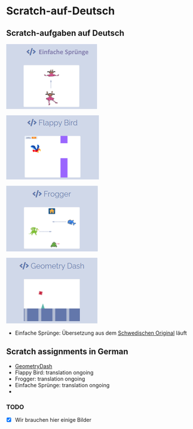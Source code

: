 # Scratch-auf-Deutsch

## Scratch-aufgaben auf Deutsch

[![Einfache Sprünge](https://github.com/coderdojolund/Scratch-auf-Deutsch/blob/main/EinfacheSprünge/EinfacheSprünge.png)](https://github.com/coderdojolund/Scratch-auf-Deutsch/blob/main/EinfacheSprünge/EinfacheSprünge.md)

[![Flappy Bird](https://github.com/coderdojolund/Scratch-auf-Deutsch/blob/main/FlappyBird/flappy.png)](https://github.com/coderdojolund/Scratch-auf-Deutsch/blob/main/FlappyBird/FlappyBird.md)

[![Frogger](https://github.com/coderdojolund/Scratch-auf-Deutsch/blob/main/Frogger/Frogger.png)](https://github.com/coderdojolund/Scratch-auf-Deutsch/blob/main/Frogger/Frogger.md)

[![Geometry Dash](https://github.com/coderdojolund/Scratch-auf-Deutsch/blob/main/GeometryDash/geometry-dash.png)](https://github.com/coderdojolund/Scratch-auf-Deutsch/blob/main/GeometryDash/GeometryDash.md)


* Einfache Sprünge: Übersetzung aus dem [Schwedischen Original](http://cmc.education/scratch/tasks/easyJump.php) läuft


## Scratch assignments in German
* [GeometryDash](https://github.com/coderdojolund/Scratch-auf-Deutsch/blob/main/GeometryDash/GeometryDash.md)
* Flappy Bird: translation ongoing
* Frogger: translation ongoing
* Einfache Sprünge: translation ongoing
* 

### TODO
- [x] Wir brauchen hier einige Bilder

